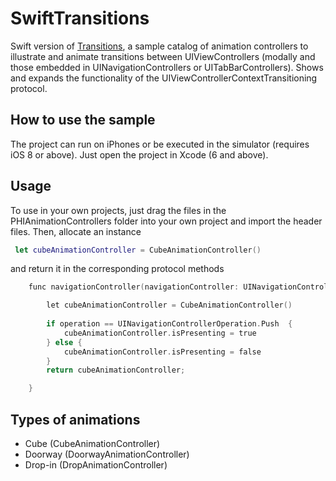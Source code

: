 SwiftTransitions
================

Swift version of [Transitions](https://github.com/pkuecuekyan/Transitions), a sample catalog of animation controllers to illustrate and animate transitions between UIViewControllers (modally and those embedded in UINavigationControllers or UITabBarControllers). Shows and expands the functionality of the UIViewControllerContextTransitioning protocol. 

## How to use the sample

The project can run on iPhones or be executed in the simulator (requires iOS 8 or above). Just open the project in Xcode (6 and above).

## Usage

To use in your own projects, just drag the files in the PHIAnimationControllers folder into your own project and import the header files. Then, allocate an instance 

```swift
 let cubeAnimationController = CubeAnimationController()
```

and return it in the corresponding protocol methods

```objective-c
    func navigationController(navigationController: UINavigationController!, animationControllerForOperation operation: UINavigationControllerOperation, fromViewController fromVC: UIViewController!, toViewController toVC: UIViewController!) -> UIViewControllerAnimatedTransitioning! {

        let cubeAnimationController = CubeAnimationController()
        
        if operation == UINavigationControllerOperation.Push  {
            cubeAnimationController.isPresenting = true
        } else {
            cubeAnimationController.isPresenting = false
        }
        return cubeAnimationController;

    }
```

## Types of animations

+ Cube (CubeAnimationController)
+ Doorway (DoorwayAnimationController)
+ Drop-in (DropAnimationController)

